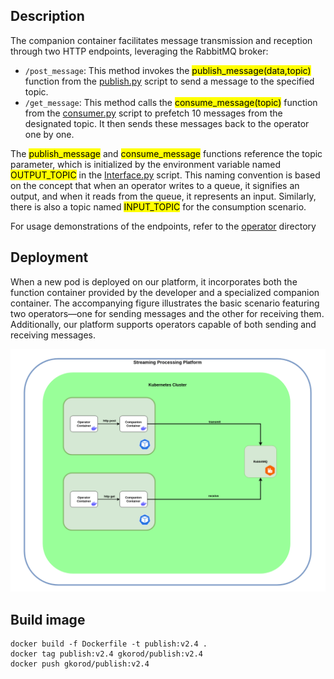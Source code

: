 ## Description

The companion container facilitates message transmission and reception through two HTTP endpoints, leveraging the RabbitMQ broker:
* `/post_message`: This method invokes the <mark>publish_message(data,topic)</mark> function from the 
<a href=https://github.com/f-coda/Stream-Processing/blob/main/companion/publish.py>publish.py</a> script to send a message to the specified topic.
* `/get_message`: This method calls the <mark>consume_message(topic)</mark> function from the 
<a href=https://github.com/f-coda/Stream-Processing/blob/main/companion/consume.py>consumer.py</a> script to prefetch 10 messages from the designated topic. It then sends these messages back to the operator one by one.

The <mark>publish_message</mark> and <mark>consume_message</mark> functions reference the topic parameter, which is initialized by the environment variable named <mark>OUTPUT_TOPIC</mark> in the
<a href=https://github.com/f-coda/Stream-Processing/blob/main/companion/Interface.py>Interface.py</a> script. This naming convention is based on the concept that when an operator writes to a queue, it signifies an output, and when it reads from the queue, it represents an input. Similarly, there is also a topic named <mark>INPUT_TOPIC</mark> for the consumption scenario.

For usage demonstrations of the endpoints, refer to the <a href=https://github.com/f-coda/Stream-Processing/blob/main/operator/>operator</a> directory

## Deployment
When a new pod is deployed on our platform, it incorporates both the function container provided by the developer and a specialized companion container. The accompanying figure illustrates the basic scenario featuring two operators—one for sending messages and the other for receiving them. Additionally, our platform supports operators capable of both sending and receiving messages.

![alt text](Stream%20Processing%20-%20companion.png)

## Build image
``` shell
docker build -f Dockerfile -t publish:v2.4 .
docker tag publish:v2.4 gkorod/publish:v2.4
docker push gkorod/publish:v2.4
```